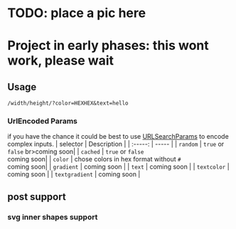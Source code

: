 # TODO: place a pic here
# Project in early phases: this wont work, please wait
## Usage

`/width/height/?color=HEXHEX&text=hello`


### UrlEncoded Params
if you have the chance it could be best to use [URLSearchParams](https://developer.mozilla.org/en-US/docs/Web/API/URLSearchParams) to encode complex inputs.
| selector | Description |
| :-----: |  ----- |
| `random` | `true` or `false` br>coming soon|
| `cached` | `true` or `false` <br>coming soon|
| `color` | chose colors in hex format without `#` <br>coming soon|
| `gradient` | coming soon |
| `text` | coming soon |
| `textcolor` | coming soon |
| `textgradient` | coming soon |

## post support
### svg inner shapes support